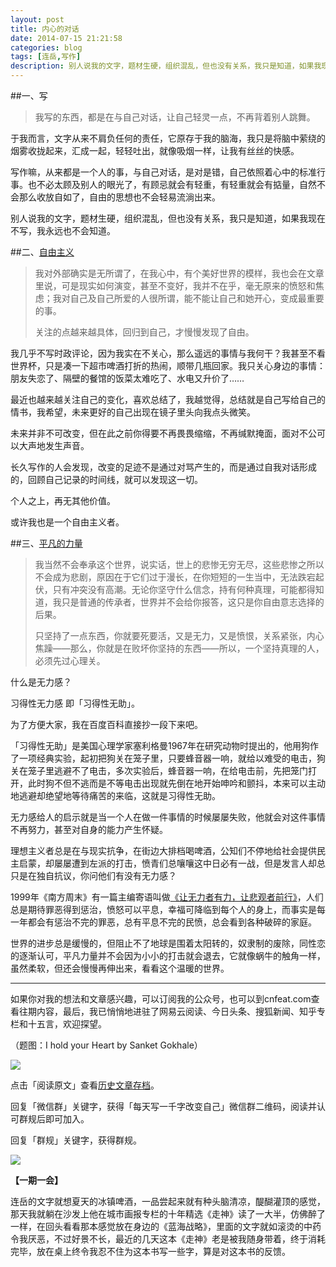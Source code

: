 ```yaml
---
layout: post
title: 内心的对话
date: 2014-07-15 21:21:58
categories: blog
tags: [连岳,写作]
description: 别人说我的文字，题材生硬，组织混乱，但也没有关系，我只是知道，如果我现在不写，我永远也不会知道。
---
```


##一、写

>我写的东西，都是在与自己对话，让自己轻灵一点，不再背着别人跳舞。

于我而言，文字从来不肩负任何的责任，它原存于我的脑海，我只是将脑中萦绕的烟雾收拢起来，汇成一起，轻轻吐出，就像吸烟一样，让我有丝丝的快感。

写作嘛，从来都是一个人的事，与自己对话，是对是错，自己依照着心中的标准行事。也不必太顾及别人的眼光了，有顾忌就会有轻重，有轻重就会有掂量，自然不会那么收放自如了，自由的思想也不会轻易流淌出来。

别人说我的文字，题材生硬，组织混乱，但也没有关系，我只是知道，如果我现在不写，我永远也不会知道。

##二、[自由主义](http://dajia.qq.com/blog/241461039688126)

>我对外部确实是无所谓了，在我心中，有个美好世界的模样，我也会在文章里说，可是现实如何演变，甚至不变好，我并不在乎，毫无原来的愤怒和焦虑；我对自己及自己所爱的人很所谓，能不能让自己和她开心，变成最重要的事。
>
>关注的点越来越具体，回归到自己，才慢慢发现了自由。

我几乎不写时政评论，因为我实在不关心，那么遥远的事情与我何干？我甚至不看世界杯，只是凑一下超市啤酒打折的热闹，顺带几瓶回家。我只关心身边的事情：朋友失恋了、隔壁的餐馆的饭菜太难吃了、水电又升价了……

最近也越来越关注自己的变化，喜欢总结了，我越觉得，总结就是自己写给自己的情书，我希望，未来更好的自己出现在镜子里头向我点头微笑。

未来并非不可改变，但在此之前你得要不再畏畏缩缩，不再缄默掩面，面对不公可以大声地发生声音。

长久写作的人会发现，改变的足迹不是通过对骂产生的，而是通过自我对话形成的，回顾自己记录的时间线，就可以发现这一切。

个人之上，再无其他价值。

或许我也是一个自由主义者。


##三、[平凡的力量](http://blog.sina.com.cn/s/blog_5e425bd80101cqpa.html)


>我当然不会奉承这个世界，说实话，世上的悲惨无穷无尽，这些悲惨之所以不会成为悲剧，原因在于它们过于漫长，在你短短的一生当中，无法跌宕起伏，只有冲突没有高潮。无论你坚守什么信念，持有何种真理，可能都得知道，我只是普通的传承者，世界并不会给你报答，这只是你自由意志选择的后果。
>
>只坚持了一点东西，你就要死要活，又是无力，又是愤恨，关系紧张，内心焦躁——那么，你就是在败坏你坚持的东西——所以，一个坚持真理的人，必须先过心理关。

什么是无力感？

习得性无力感 即「习得性无助」。

为了方便大家，我在百度百科直接抄一段下来吧。

「习得性无助」是美国心理学家塞利格曼1967年在研究动物时提出的，他用狗作了一项经典实验，起初把狗关在笼子里，只要蜂音器一响，就给以难受的电击，狗关在笼子里逃避不了电击，多次实验后，蜂音器一响，在给电击前，先把笼门打开，此时狗不但不逃而是不等电击出现就先倒在地开始呻吟和颤抖，本来可以主动地逃避却绝望地等待痛苦的来临，这就是习得性无助。

无力感给人的启示就是当一个人在做一件事情的时候屡屡失败，他就会对这件事情不再努力，甚至对自身的能力产生怀疑。

理想主义者总是在与现实抗争，在街边大排档喝啤酒，公知们不停地给社会提供民主启蒙，却屡屡遭到左派的打击，愤青们总嚷嚷这中日必有一战，但是发言人却总只是在独自抗议，你问他们有没有无力感？

1999年《南方周末》有一篇主编寄语叫做[《让无力者有力，让悲观者前行》](http://www.infzm.com/content/20902)，人们总是期待罪恶得到惩治，愤怒可以平息，幸福可降临到每个人的身上，而事实是每一年都会有惩治不完的罪恶，总有平息不完的民愤，总会看到各种破碎的家庭。

世界的进步总是缓慢的，但阻止不了地球是围着太阳转的，奴隶制的废除，同性恋的逐渐认可，平凡力量并不会因为小小的打击就会退去，它就像蜗牛的触角一样，虽然柔软，但还会慢慢再伸出来，看看这个温暖的世界。

----

如果你对我的想法和文章感兴趣，可以订阅我的公众号，也可以到cnfeat.com查看往期内容，最后，我已悄悄地进驻了网易云阅读、今日头条、搜狐新闻、知乎专栏和十五言，欢迎探望。


（题图：I hold your Heart by Sanket Gokhale）

![](http://cnfeat.qiniudn.com/mHDSX.png)

点击「阅读原文」查看[历史文章存档](http://cnfeat.com)。



回复「微信群」关键字，获得「每天写一千字改变自己」微信群二维码，阅读并认可群规后即可加入。

回复「群规」关键字，获得群规。

![](http://cnfeat.qiniudn.com/1000.png)

**【一期一会】**

连岳的文字就想夏天的冰镇啤酒，一品尝起来就有种头脑清凉，醍醐灌顶的感觉，那天我就躺在沙发上他在城市画报专栏的十年精选《走神》读了一大半，仿佛醉了一样，在回头看看那本感觉放在身边的《蓝海战略》，里面的文字就如滚烫的中药令我厌恶，不过好景不长，最近的几天这本《走神》老是被我随身带着，终于消耗完毕，放在桌上终令我忍不住为这本书写一些字，算是对这本书的反馈。







